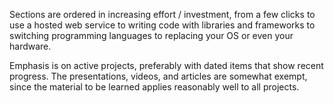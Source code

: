 Sections are ordered in increasing effort / investment, from a few clicks to use a hosted web service
to writing code with libraries and frameworks to switching programming languages to replacing your OS
or even your hardware.

Emphasis is on active projects, preferably with dated items that show recent progress.
The presentations, videos, and articles are somewhat exempt, since
the material to be learned applies reasonably well to all projects.
